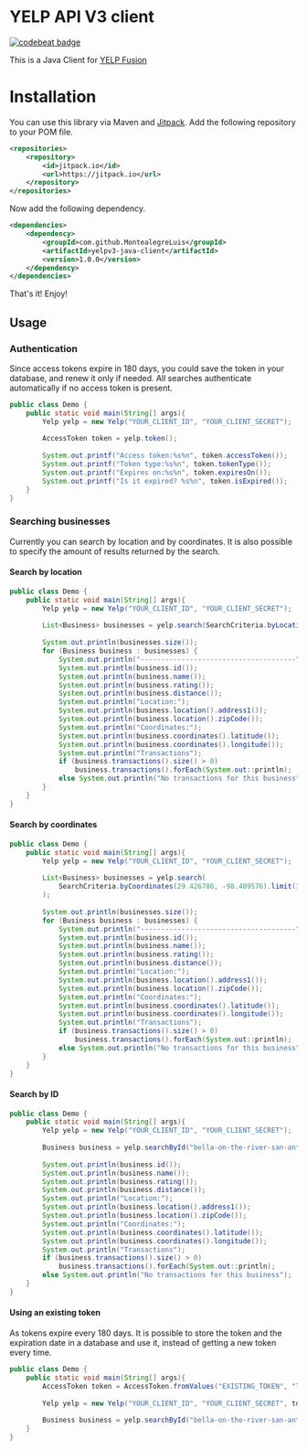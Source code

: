 # YELP API V3 client

[![codebeat badge](https://codebeat.co/badges/6af99e8b-adb4-4f26-9fa8-e586aa7986e6)](https://codebeat.co/projects/github-com-montealegreluis-yelpv3-java-client-master)

This is a Java Client for [YELP Fusion](https://www.yelp.com/developers/documentation/v3)

# Installation

You can use this library via Maven and [Jitpack](https://jitpack.io/). Add 
the following repository to your POM file.

```xml
<repositories>
    <repository>
        <id>jitpack.io</id>
        <url>https://jitpack.io</url>
    </repository>
</repositories>
```

Now add the following dependency.

```xml
<dependencies>
    <dependency>
        <groupId>com.github.MontealegreLuis</groupId>
        <artifactId>yelpv3-java-client</artifactId>
        <version>1.0.0</version>
    </dependency>
</dependencies>
```

That's it! Enjoy!

## Usage

### Authentication

Since access tokens expire in 180 days, you could save the token in your database,
and renew it only if needed. All searches authenticate automatically if no access token
is present.

```java
public class Demo {
    public static void main(String[] args){
        Yelp yelp = new Yelp("YOUR_CLIENT_ID", "YOUR_CLIENT_SECRET");
        
        AccessToken token = yelp.token();
        
        System.out.printf("Access token:%s%n", token.accessToken());
        System.out.printf("Token type:%s%n", token.tokenType());
        System.out.printf("Expires on:%s%n", token.expiresOn());
        System.out.printf("Is it expired? %s%n", token.isExpired());
    }
}
```

### Searching businesses

Currently you can search by location and by coordinates. It is also possible
to specify the amount of results returned by the search.

#### Search by location

```java
public class Demo {
    public static void main(String[] args){
        Yelp yelp = new Yelp("YOUR_CLIENT_ID", "YOUR_CLIENT_SECRET");
        
        List<Business> businesses = yelp.search(SearchCriteria.byLocation("San Antonio").limit(3));
        
        System.out.println(businesses.size());
        for (Business business : businesses) {
            System.out.println("--------------------------------------");
            System.out.println(business.id());
            System.out.println(business.name());
            System.out.println(business.rating());
            System.out.println(business.distance());
            System.out.println("Location:");
            System.out.println(business.location().address1());
            System.out.println(business.location().zipCode());
            System.out.println("Coordinates:");
            System.out.println(business.coordinates().latitude());
            System.out.println(business.coordinates().longitude());
            System.out.println("Transactions");
            if (business.transactions().size() > 0)
                business.transactions().forEach(System.out::println);
            else System.out.println("No transactions for this business");
        }
    }
}
```

#### Search by coordinates

```java
public class Demo {
    public static void main(String[] args){
        Yelp yelp = new Yelp("YOUR_CLIENT_ID", "YOUR_CLIENT_SECRET");
        
        List<Business> businesses = yelp.search(
            SearchCriteria.byCoordinates(29.426786, -98.489576).limit(3)
        );
        
        System.out.println(businesses.size());
        for (Business business : businesses) {
            System.out.println("--------------------------------------");
            System.out.println(business.id());
            System.out.println(business.name());
            System.out.println(business.rating());
            System.out.println(business.distance());
            System.out.println("Location:");
            System.out.println(business.location().address1());
            System.out.println(business.location().zipCode());
            System.out.println("Coordinates:");
            System.out.println(business.coordinates().latitude());
            System.out.println(business.coordinates().longitude());
            System.out.println("Transactions");
            if (business.transactions().size() > 0)
                business.transactions().forEach(System.out::println);
            else System.out.println("No transactions for this business");
        }
    }
}
```

#### Search by ID

```java
public class Demo {
    public static void main(String[] args){
        Yelp yelp = new Yelp("YOUR_CLIENT_ID", "YOUR_CLIENT_SECRET");
        
        Business business = yelp.searchById("bella-on-the-river-san-antonio");
        
        System.out.println(business.id());
        System.out.println(business.name());
        System.out.println(business.rating());
        System.out.println(business.distance());
        System.out.println("Location:");
        System.out.println(business.location().address1());
        System.out.println(business.location().zipCode());
        System.out.println("Coordinates:");
        System.out.println(business.coordinates().latitude());
        System.out.println(business.coordinates().longitude());
        System.out.println("Transactions");
        if (business.transactions().size() > 0)
            business.transactions().forEach(System.out::println);
        else System.out.println("No transactions for this business");
    }
}
```

#### Using an existing token

As tokens expire every 180 days. It is possible to store the token and the expiration date
in a database and use it, instead of getting a new token every time.

```java
public class Demo {
    public static void main(String[] args){
        AccessToken token = AccessToken.fromValues("EXISTING_TOKEN", "TOKEN_TYPE", 15552000);
        
        Yelp yelp = new Yelp("YOUR_CLIENT_ID", "YOUR_CLIENT_SECRET", token);
        
        Business business = yelp.searchById("bella-on-the-river-san-antonio");
    }
}
```
